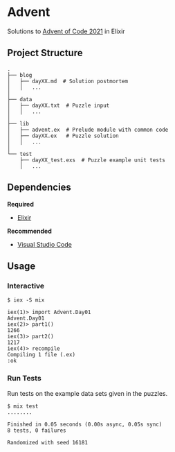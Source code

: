 # Advent

Solutions to [Advent of Code 2021](https://adventofcode.com/2021) in Elixir

## Project Structure

```
.
├── blog
│   ├── dayXX.md  # Solution postmortem
│   │   ...
│
├── data
│   ├── dayXX.txt  # Puzzle input
│   │   ...
│
├── lib
│   ├── advent.ex  # Prelude module with common code
│   ├── dayXX.ex   # Puzzle solution
│   │   ...
│
└── test
    ├── dayXX_test.exs  # Puzzle example unit tests
    │   ...
```

## Dependencies

**Required**

- [Elixir](https://elixir-lang.org)

**Recommended**

- [Visual Studio Code](https://code.visualstudio.com)

## Usage

### Interactive

```shell
$ iex -S mix

iex(1)> import Advent.Day01
Advent.Day01
iex(2)> part1()
1266
iex(3)> part2()
1217
iex(4)> recompile
Compiling 1 file (.ex)
:ok
```

### Run Tests

Run tests on the example data sets given in the puzzles.

```shell
$ mix test
........

Finished in 0.05 seconds (0.00s async, 0.05s sync)
8 tests, 0 failures

Randomized with seed 16181
```
